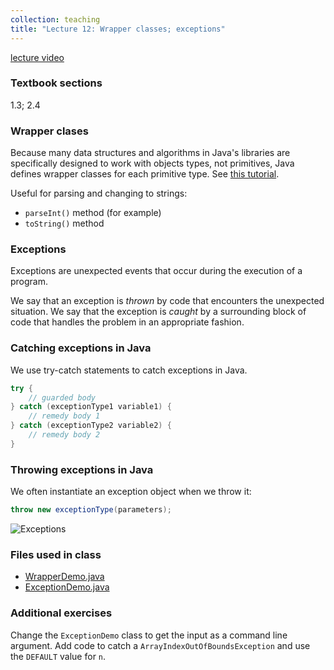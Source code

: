 ```yaml
---
collection: teaching
title: "Lecture 12: Wrapper classes; exceptions"
---
```


[lecture video](https://youtu.be/AISyQyMD3bo)

### Textbook sections
1.3; 2.4

### Wrapper clases

Because many data structures and algorithms in Java's libraries are
specifically designed to work with objects types, not primitives, Java defines
wrapper classes for each primitive type. See [this tutorial](https://www.w3schools.com/java/java_wrapper_classes.asp).

Useful for parsing and changing to strings:
* `parseInt()` method (for example)
* `toString()` method

### Exceptions

Exceptions are unexpected events that occur during the execution of a program.

We say that an exception is *thrown* by code that encounters the unexpected
situation. We say that the exception is *caught* by a surrounding block of code
that handles the problem in an appropriate fashion.

### Catching exceptions in Java

We use try-catch statements to catch exceptions in Java.

```java
try {
    // guarded body
} catch (exceptionType1 variable1) {
    // remedy body 1
} catch (exceptionType2 variable2) {
	// remedy body 2
}
```

### Throwing exceptions in Java

We often instantiate an exception object when we throw it:

```java
throw new exceptionType(parameters);
```

![Exceptions](https://lgw2.github.io/teaching/csci132-fall-2022/lectures/exceptions.png)

### Files used in class
* [WrapperDemo.java](https://lgw2.github.io/teaching/csci132-fall-2022/lectures/WrapperDemo.java)
* [ExceptionDemo.java](https://lgw2.github.io/teaching/csci132-fall-2022/lectures/ExceptionDemo.java)

### Additional exercises
Change the `ExceptionDemo` class to get the input as a command line argument. Add
code to catch a `ArrayIndexOutOfBoundsException` and use the `DEFAULT` value
for `n`.
